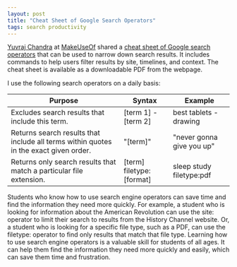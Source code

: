 ```yaml
---
layout: post
title: "Cheat Sheet of Google Search Operators"
tags: search productivity
---
```


[Yuvraj Chandra](https://twitter.com/YuvrajChandra21) at [MakeUseOf](https://www.makeuseof.com/) shared a [cheat sheet of Google search operators](https://www.makeuseof.com/tag/best-google-search-tips-pdf) that can be used to narrow down search results.  It includes commands to help users filter results by site, timelines, and context.  The cheat sheet is available as a downloadable PDF from the webpage.

<!--more-->

I use the following search operators on a daily basis:

| Purpose                                                                               | Syntax                   | Example                   |
|---------------------------------------------------------------------------------------|--------------------------|---------------------------|
| Excludes search results that include this term.                                       | [term 1] -[term 2]       | best tablets -drawing     |
| Returns search results that include all terms within quotes in the exact given order. | "[term]"                 | "never gonna give you up" |
| Returns only search results that match a particular file extension.                   | [term] filetype:[format] | sleep study filetype:pdf  |

Students who know how to use search engine operators can save time and find the information they need more quickly.  For example, a student who is looking for information about the American Revolution can use the site: operator to limit their search to results from the History Channel website. Or, a student who is looking for a specific file type, such as a PDF, can use the filetype: operator to find only results that match that file type.  Learning how to use search engine operators is a valuable skill for students of all ages. It can help them find the information they need more quickly and easily, which can save them time and frustration.
